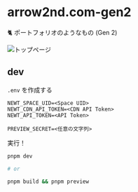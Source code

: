 # arrow2nd.com-gen2

🐈 ポートフォリオのようなもの (Gen 2)

![トップページ](https://github.com/arrow2nd/arrow2nd.com-gen2/assets/44780846/f4d417c3-bc84-4a39-95fc-9c760adb6dde)

## dev

`.env` を作成する

```
NEWT_SPACE_UID=<Space UID>
NEWT_CDN_API_TOKEN=<CDN API Token>
NEWT_API_TOKEN=<API Token>

PREVIEW_SECRET=<任意の文字列>
```

実行！

```sh
pnpm dev

# or

pnpm build && pnpm preview
```
